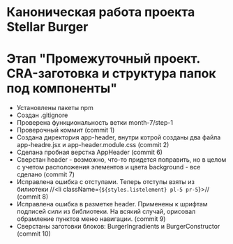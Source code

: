 # Каноническая работа проекта Stellar Burger 
# Этап "Промежуточный проект. CRA-заготовка и структура папок под компоненты"

* Установлены пакеты npm
* Создан .gitignore
* Проверена функциональность ветки month-7/step-1
* Проверочный коммит (commit 1)
* Создана директория app-header, внутри котрой созданы два файла app-headre.jsx и app-header.module.css (commit 2)
* Сделана пробная верстка AppHeader (commit 6)
* Сверстан header - возможно, что-то придется поправить, но в целом с учетом расположения элементов и цвета background - все сделано (commit 7)
* Исправлена ошибка с отступами. Теперь отступы взяты из билиотеки //<li className={`${styles.listelement} pl-5 pr-5`}>// (commit 8)
* Исправлена ошибка в разметке header. Применены к шрифтам подписей сили из библиотеки. На всякий случай, орисовал обрамление пунктов меню навигации. (commit 9)
* Сверстаны заготовки блоков: BurgerIngradients и BurgerConstructor (commit 10)